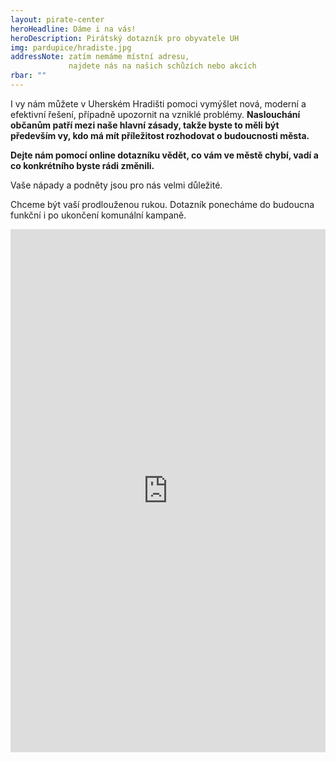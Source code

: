 ```yaml
---
layout: pirate-center
heroHeadline: Dáme i na vás!
heroDescription: Pirátský dotazník pro obyvatele UH 
img: pardupice/hradiste.jpg
addressNote: zatím nemáme místní adresu,
             najdete nás na našich schůzích nebo akcích 
rbar: ""
---
```

I vy nám můžete v Uherském Hradišti pomoci vymýšlet nová, moderní a efektivní řešení, případně upozornit na vzniklé problémy. **Naslouchání občanům patří mezi naše hlavní zásady, takže byste to měli být především vy, kdo má mít příležitost rozhodovat o budoucnosti města.**

**Dejte nám pomocí online dotazníku vědět, co vám ve městě chybí, vadí a co konkrétního byste rádi změnili.** 

Vaše nápady a podněty jsou pro nás velmi důležité. 

Chceme být vaší prodlouženou rukou. Dotazník ponecháme do budoucna funkční i po ukončení komunální kampaně.


<iframe src="https://docs.google.com/forms/d/e/1FAIpQLSdSE-l1V9IhViJsk1RcajCOsKr4oDiUN6WrXh8CyvcRCNT2gA/viewform?embedded=true" width="100%" height="837" frameborder="0" marginheight="0" marginwidth="0">Načítání...</iframe>
